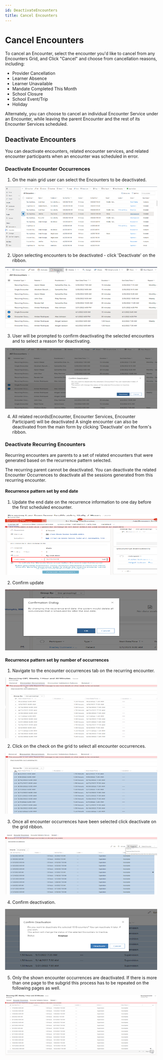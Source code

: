```yaml
---
id: DeactivateEncounters
title: Cancel Encounters
---
```

# Cancel Encounters

To cancel an Encounter, select the encounter you'd like to cancel from any Encounters Grid, and Click "Cancel" and choose from cancellation reasons, including:
- Provider Cancellation
- Learner Absence
- Learner Unavailable
- Mandate Completed This Month
- School Closure
- School Event/Trip
- Holiday

Alternately, you can choose to cancel an individual Encounter Service under an Encounter, while leaving the parent Encounter and the rest of its Encounter Services scheduled.

## Deactivate Encounters

You can deactivate encounters, related encounter services, and related encounter participants when an encounter was scheduled in error.

### Deactivate Encounter Occurrences

1.  On the main grid user can select the Encounters to be deactivated.

<img src ="/img/SelectToDeactivate.png" width="500" height="200"/>


2.  Upon selecting encounters to be deactivated - click 'Deactivate' on the ribbon.

<img src ="/img/ca0f52fd-b9c0-47e5-87ed-9b5e2a8b1739_image.png" width="500" height="200"/>

3.  User will be prompted to confirm deactivating the selected encounters and to select a reason for deactivating.

<img src ="/img/399c27bd-f552-4bb9-9433-5ec75c60271e_image.png" width="500" height="200"/>

4.  All related records(Encounter, Encounter Services, Encounter Participant) will be deactivated
A single encounter can also be deactivated from the main form by clicking 'Deactivate' on the form's ribbon.

### Deactivate Recurring Encounters

Recurring encounters are parents to a set of related encounters that were generated based on the recurrence pattern selected.

The recurring parent cannot be deactivated. You can deactivate the related Encounter Occurrences to deactivate all the sessions generated from this recurring encounter.

#### Recurrence pattern set by end date

1.  Update the end date on the recurrence information to one day before the first scheduled encounter.

<img src ="/img/9b8cb298-2429-44af-bc58-4a6d672f193b_image.png" width="500" height="200"/>

2.  Confirm update

<img src ="/img/ConfirmUpdate.png" width="500" height="200"/>

#### Recurrence pattern set by number of occurrences

1.  Navigate to the encounter occurrences tab on the recurring encounter.

<img src ="/img/8f0664c7-33a1-4762-8e69-6cfe0e75ab89_image.png" width="500" height="200"/>

2.  Click on the check on the grid to select all encounter occurrences.

<img src ="/img/e0d315e9-fbe1-46ca-8c1e-2703cc1d0957_image.png" width="500" height="200"/>

3.  Once all encounter occurrences have been selected click deactivate on the grid ribbon.

<img src ="/img/9da78011-dd9f-4d37-af65-c89e3ac683bd_image.png" width="500" height="200"/>

4.  Confirm deactivation.

<img src ="/img/1907150b-ee4e-466e-8b07-cf21d8c468af_image.png" width="500" height="200"/>

5. Only the shown encounter occurrences are deactivated. If there is more than one page to the subgrid this process has to be repeated on the following pages as well.

<img src ="/img/cbfa41a3-9a64-48c7-9bf9-a47ca44e4ce6_image.png" width="500" height="200"/>

          